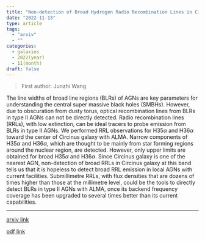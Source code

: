 ```yaml
---
title: "Non-detection of Broad Hydrogen Radio Recombination Lines in Circinus Galaxy"
date: "2022-11-13"
type: article
tags:
  - "arxiv"
  - ""
categories:
  - galaxies
  - 2022(year)
  - 11(month)
draft: false
---
```


> First author: Junzhi Wang

 The line widths of broad line regions (BLRs) of AGNs are key parameters for
understanding the central super massive black holes (SMBHs). However, due to
obscuration from dusty torus, optical recombination lines from BLRs in type II
AGNs can not be directly detected. Radio recombination lines (RRLs), with low
extinction, can be ideal tracers to probe emission from BLRs in type II AGNs.
We performed RRL observations for H35$\alpha$ and H36$\alpha$ toward the center
of Circinus galaxy with ALMA. Narrow components of H35$\alpha$ and H36$\alpha$,
which are thought to be mainly from star forming regions around the nuclear
region, are detected. However, only upper limits are obtained for broad
H35$\alpha$ and H36$\alpha$. Since Circinus galaxy is one of the nearest AGN,
non-detection of broad RRLs in Circinus galaxy at this band tells us that it is
hopeless to detect broad RRL emission in local AGNs with current facilities.
Submillimetre RRLs, with flux densities that are dozens of times higher than
those at the millimetre level, could be the tools to directly detect BLRs in
type II AGNs with ALMA, once its backend frequency coverage has been upgraded
to several times better than its current capabilities.

---
[arxiv link](http://arxiv.org/abs/2211.06960v1)

[pdf link](http://arxiv.org/pdf/2211.06960v1)